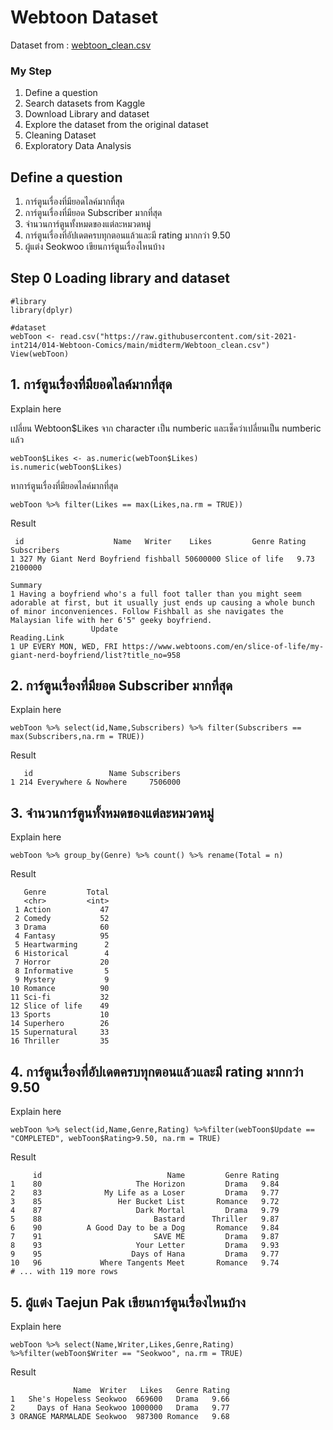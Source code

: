 # Webtoon Dataset

Dataset from : [webtoon_clean.csv](https://raw.githubusercontent.com/sit-2021-int214/014-Webtoon-Comics/main/midterm/Webtoon_clean.csv)


### My Step
1. Define a question
2. Search datasets from Kaggle
3. Download Library and dataset
4. Explore the dataset from the original dataset
5. Cleaning Dataset
6. Exploratory Data Analysis


## Define a question
1. การ์ตูนเรื่องที่มียอดไลค์มากที่สุด 
2. การ์ตูนเรื่องที่มียอด Subscriber มากที่สุด 
3. จำนวนการ์ตูนทั้งหมดของแต่ละหมวดหมู่
4. การ์ตูนเรื่องที่อัปเดตครบทุกตอนแล้วและมี rating มากกว่า 9.50
5. ผู้แต่ง Seokwoo เขียนการ์ตูนเรื่องไหนบ้าง


## Step 0 Loading library and dataset

```
#library
library(dplyr)

#dataset
webToon <- read.csv("https://raw.githubusercontent.com/sit-2021-int214/014-Webtoon-Comics/main/midterm/Webtoon_clean.csv")
View(webToon)
```

## 1. การ์ตูนเรื่องที่มียอดไลค์มากที่สุด 

Explain here

เปลี่ยน Webtoon$Likes จาก character เป็น numberic และเช็คว่าเปลี่ยนเป็น numberic แล้ว

```
webToon$Likes <- as.numeric(webToon$Likes)
is.numeric(webToon$Likes)
```

หาการ์ตูนเรื่องที่มียอดไลค์มากที่สุด 
```
webToon %>% filter(Likes == max(Likes,na.rm = TRUE))
```

Result

```
 id                    Name   Writer    Likes         Genre Rating Subscribers
1 327 My Giant Nerd Boyfriend fishball 50600000 Slice of life   9.73     2100000
                                                                                                                                                                                                                                           Summary
1 Having a boyfriend who's a full foot taller than you might seem adorable at first, but it usually just ends up causing a whole bunch of minor inconveniences. Follow Fishball as she navigates the Malaysian life with her 6'5" geeky boyfriend.
                  Update                                                                        Reading.Link
1 UP EVERY MON, WED, FRI https://www.webtoons.com/en/slice-of-life/my-giant-nerd-boyfriend/list?title_no=958

```
## 2. การ์ตูนเรื่องที่มียอด Subscriber มากที่สุด

Explain here

```
webToon %>% select(id,Name,Subscribers) %>% filter(Subscribers == max(Subscribers,na.rm = TRUE))
```

Result

```   
   id                 Name Subscribers
1 214 Everywhere & Nowhere     7506000
```


## 3. จำนวนการ์ตูนทั้งหมดของแต่ละหมวดหมู่

Explain here

```
webToon %>% group_by(Genre) %>% count() %>% rename(Total = n)
```

Result

```           
   Genre         Total
   <chr>         <int>
 1 Action           47
 2 Comedy           52
 3 Drama            60
 4 Fantasy          95
 5 Heartwarming      2
 6 Historical        4
 7 Horror           20
 8 Informative       5
 9 Mystery           9
10 Romance          90
11 Sci-fi           32
12 Slice of life    49
13 Sports           10
14 Superhero        26
15 Supernatural     33
16 Thriller         35
```


## 4. การ์ตูนเรื่องที่อัปเดตครบทุกตอนแล้วและมี rating มากกว่า 9.50

Explain here

```
webToon %>% select(id,Name,Genre,Rating) %>%filter(webToon$Update == "COMPLETED", webToon$Rating>9.50, na.rm = TRUE)
```

Result

```           
     id                            Name         Genre Rating
1    80                     The Horizon         Drama   9.84
2    83              My Life as a Loser         Drama   9.77
3    85                 Her Bucket List       Romance   9.72
4    87                     Dark Mortal         Drama   9.79
5    88                         Bastard      Thriller   9.87
6    90          A Good Day to be a Dog       Romance   9.84
7    91                         SAVE ME         Drama   9.87
8    93                     Your Letter         Drama   9.93
9    95                    Days of Hana         Drama   9.77
10   96             Where Tangents Meet       Romance   9.74
# ... with 119 more rows
```

## 5. ผู้แต่ง Taejun Pak เขียนการ์ตูนเรื่องไหนบ้าง

Explain here

```
webToon %>% select(Name,Writer,Likes,Genre,Rating) %>%filter(webToon$Writer == "Seokwoo", na.rm = TRUE)
```

Result

```
              Name  Writer   Likes   Genre Rating
1   She's Hopeless Seokwoo  669600   Drama   9.66
2     Days of Hana Seokwoo 1000000   Drama   9.77
3 ORANGE MARMALADE Seokwoo  987300 Romance   9.68
```   

